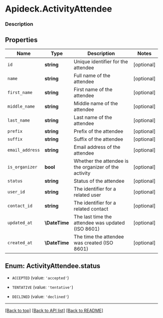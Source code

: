 # Apideck.ActivityAttendee

### Description

## Properties
Name | Type | Description | Notes
------------ | ------------- | ------------- | -------------
`id` | **string** | Unique identifier for the attendee | [optional] 
`name` | **string** | Full name of the attendee | [optional] 
`first_name` | **string** | First name of the attendee | [optional] 
`middle_name` | **string** | Middle name of the attendee | [optional] 
`last_name` | **string** | Last name of the attendee | [optional] 
`prefix` | **string** | Prefix of the attendee | [optional] 
`suffix` | **string** | Suffix of the attendee | [optional] 
`email_address` | **string** | Email address of the attendee | [optional] 
`is_organizer` | **bool** | Whether the attendee is the organizer of the activity | [optional] 
`status` | **string** | Status of the attendee | [optional] 
`user_id` | **string** | The identifier for a related user | [optional] 
`contact_id` | **string** | The identifier for a related contact | [optional] 
`updated_at` | **\DateTime** | The last time the attendee was updated (ISO 8601) | [optional] 
`created_at` | **\DateTime** | The time the attendee was created (ISO 8601) | [optional] 





<a name="STATUS"></a>
## Enum: ActivityAttendee.status


* `ACCEPTED` (value: `'accepted'`)

* `TENTATIVE` (value: `'tentative'`)

* `DECLINED` (value: `'declined'`)




---

[[Back to top]](#) [[Back to API list]](../../../../README.md#documentation-for-api-endpoints) [[Back to README]](../../../../README.md)


